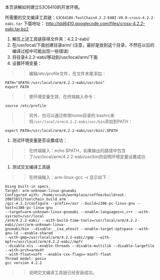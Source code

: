 本页讲解如何建立S3C6410的开发环境。

所需要的交叉编译工具链：`S3C6410X-ToolChain4.2.2-EABI-V0.0-cross-4.2.2-eabi.tar`
下载地址：
http://ldd6410.googlecode.com/files/cross-4.2.2-eabi.tar.bz2

  1. 解压上述工具链获得文件夹：4.2.2-eabi/
  1. 在/usr/local/下面创建目录arm/ (注意，最好是放到这个目录，不然在以后的编译过程中可能出现一些错误)
  1. 将目录4.2.2-eabi/移动到/usr/local/arm/下面
  1. 设置环境变量：
> > 编辑/etc/profile文件，在文件末尾添加：
```
PATH="$PATH:/usr/local/arm/4.2.2-eabi/usr/bin"
export PATH
```
> > 使环境变量生效，在终端输入命令：
```
source /etc/profile
```
> > 另外，也可以通过修改home目录的.bashrc来将`/usr/local/arm/4.2.2-eabi/usr/bin`添加到PATH：
```
export PATH=/usr/local/arm/4.2.2-eabi/usr/bin/:$PATH
```
  1. 测试环境变量是否设置成功：
> > 在终端输入：echo $PATH，如果输出的路径中包含了/usr/local/arm/4.2.2-eabi/usr/bin则说明环境变量设置成功
  1. 测试交叉编译工具链
> > 在终端输入：arm-linux-gcc -v
> > 显示如下：
```
Using built-in specs.
Target: arm-unknown-linux-gnueabi
Configured with: /home/scsuh/workplace/coffee/buildroot-20071011/toolchain_build_arm
/gcc-4.2.2/configure --prefix=/usr --build=i386-pc-linux-gnu --host=i386-pc-linux-gnu 
--target=arm-unknown-linux-gnueabi --enable-languages=c,c++ --with-sysroot=/usr/local
/arm/4.2.2-eabi/ --with-build-time-tools=/usr/local/arm/4.2.2-eabi//usr/arm-unknown-linux-
gnueabi/bin --disable-__cxa_atexit --enable-target-optspace --with-gnu-ld --enable-shared 
--with-gmp=/usr/local/arm/4.2.2-eabi//gmp --with-mpfr=/usr/local/arm/4.2.2-eabi//mpfr 
--disable-nls --enable-threads --disable-multilib --disable-largefile --with-arch=armv4t 
--with-float=soft --enable-cxx-flags=-msoft-float
Thread model: posix
gcc version 4.2.2
```
> > 说明交叉编译工具链已经安装成功。